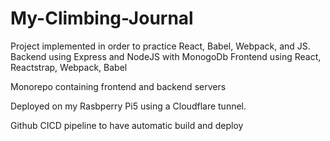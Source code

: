 # My-Climbing-Journal
Project implemented in order to practice React, Babel, Webpack, and JS. 
Backend using Express and NodeJS with MonogoDb
Frontend using React, Reactstrap, Webpack, Babel

Monorepo containing frontend and backend servers

Deployed on my Rasbperry Pi5 using a Cloudflare tunnel.

Github CICD pipeline to have automatic build and deploy

